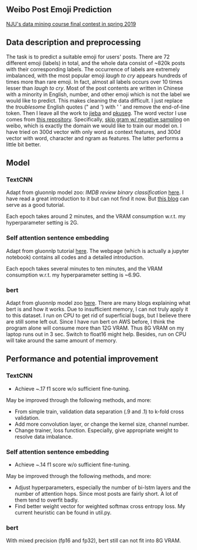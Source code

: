 ## Weibo Post Emoji Prediction
[NJU's data mining course final contest in spring 2019](https://www.kaggle.com/c/mining-challenge-for-nju-introdm-2019/)

## Data description and preprocessing
The task is to predict a suitable emoji for users' posts. There are 72 different emoji (labels) in total, and the whole data consist of ~820k posts with their corresponding labels. The occurrence of labels are extremely imbalanced, with the most popular emoji *laugh to cry* appears hundreds of times more than rare emoji. In fact, almost all labels occurs over 10 times lesser than *laugh to cry*. Most of the post contents are written in Chinese with a minority in English, number, and other emoji which is not the label we would like to predict. This makes cleaning the data difficult. I just replace the *troublesome* English quotes (" and ') with ' ' and remove the end-of-line token. Then I leave all the work to [jieba](https://github.com/fxsjy/jieba) and [pkuseg](https://github.com/lancopku/pkuseg-python). The word vector I use comes from [this repository](https://github.com/Embedding/Chinese-Word-Vectors). Specifically, [skip gram w/ negative sampling](https://github.com/Embedding/Chinese-Word-Vectors#various-domains) on weibo, which is exactly the domain we would like to train our model on. I have tried on 300d vector with only word as context features, and 300d vector with word, character and ngram as features. The latter performs a little bit better.
## Model
### TextCNN
Adapt from gluonnlp model zoo: *IMDB review binary classification* [here](https://gluon-nlp.mxnet.io/model_zoo/sentiment_analysis/index.html?highlight=textcnn). I have read a great introduction to it but can not find it now. But [this blog](https://blog.csdn.net/chuchus/article/details/77847476) can serve as a good tutorial.

Each epoch takes around 2 minutes, and the VRAM consumption w.r.t. my hyperparameter setting is 2G. 
### Self attention sentence embedding
Adapt from gluonnlp tutorial [here](https://gluon-nlp.mxnet.io/examples/sentiment_analysis/sentiment_analysis.html). The webpage (which is actually a jupyter notebook) contains all codes and a detailed introduction.

Each epoch takes several minutes to ten minutes, and the VRAM consumption w.r.t. my hyperparameter setting is ~6.9G.
### bert
Adapt from gluonnlp model zoo [here](https://gluon-nlp.mxnet.io/model_zoo/bert/index.html). There are many blogs explaining what bert is and how it works. Due to insufficient memory, I can not truly apply it to this dataset. I run on CPU to get rid of superficial bugs, but I believe there are still some left out. Since I have run bert on AWS before, I think the program alone will consume more than 12G VRAM. Thus 8G VRAM on my laptop runs out in 3 sec. Switch to float16 might help. Besides, run on CPU will take around the same amount of memory.
## Performance and potential improvement
### TextCNN
- Achieve ~.17 f1 score w/o sufficient fine-tuning.

May be improved through the following methods, and more:
- From simple train, validation data separation (.9 and .1) to k-fold cross validation.
- Add more convolution layer, or change the kernel size, channel number.
- Change trainer, loss function. Especially, give appropriate weight to resolve data imbalance.

### Self attention sentence embedding
- Achieve ~.14 f1 score w/o sufficient fine-tuning.

May be improved through the following methods, and more:
- Adjust hyperparameters, especially the number of bi-lstm layers and the number of attention hops. Since most posts are fairly short. A lot of them tend to overfit badly.
- Find better weight vector for weighted softmax cross entropy loss. My current heuristic can be found in util.py.
  
### bert
With mixed precision (fp16 and fp32), bert still can not fit into 8G VRAM.
